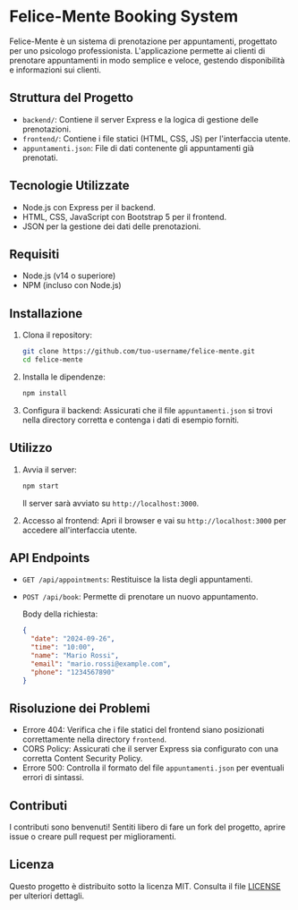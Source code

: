 # Felice-Mente Booking System

Felice-Mente è un sistema di prenotazione per appuntamenti, progettato per uno psicologo professionista. L'applicazione permette ai clienti di prenotare appuntamenti in modo semplice e veloce, gestendo disponibilità e informazioni sui clienti.

## Struttura del Progetto

- `backend/`: Contiene il server Express e la logica di gestione delle prenotazioni.
- `frontend/`: Contiene i file statici (HTML, CSS, JS) per l'interfaccia utente.
- `appuntamenti.json`: File di dati contenente gli appuntamenti già prenotati.

## Tecnologie Utilizzate

- Node.js con Express per il backend.
- HTML, CSS, JavaScript con Bootstrap 5 per il frontend.
- JSON per la gestione dei dati delle prenotazioni.

## Requisiti

- Node.js (v14 o superiore)
- NPM (incluso con Node.js)

## Installazione

1. Clona il repository:

   ```bash
   git clone https://github.com/tuo-username/felice-mente.git
   cd felice-mente
   ```

2. Installa le dipendenze:

   ```bash
   npm install
   ```

3. Configura il backend: Assicurati che il file `appuntamenti.json` si trovi nella directory corretta e contenga i dati di esempio forniti.

## Utilizzo

1. Avvia il server:

   ```bash
   npm start
   ```

   Il server sarà avviato su `http://localhost:3000`.

2. Accesso al frontend: Apri il browser e vai su `http://localhost:3000` per accedere all'interfaccia utente.

## API Endpoints

- `GET /api/appointments`: Restituisce la lista degli appuntamenti.

- `POST /api/book`: Permette di prenotare un nuovo appuntamento.

  Body della richiesta:

  ```json
  {
    "date": "2024-09-26",
    "time": "10:00",
    "name": "Mario Rossi",
    "email": "mario.rossi@example.com",
    "phone": "1234567890"
  }
  ```

## Risoluzione dei Problemi

- Errore 404: Verifica che i file statici del frontend siano posizionati correttamente nella directory `frontend`.
- CORS Policy: Assicurati che il server Express sia configurato con una corretta Content Security Policy.
- Errore 500: Controlla il formato del file `appuntamenti.json` per eventuali errori di sintassi.

## Contributi

I contributi sono benvenuti! Sentiti libero di fare un fork del progetto, aprire issue o creare pull request per miglioramenti.

## Licenza

Questo progetto è distribuito sotto la licenza MIT. Consulta il file [LICENSE](LICENSE) per ulteriori dettagli.
